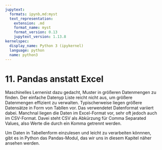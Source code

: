 ```yaml
---
jupytext:
  formats: ipynb,md:myst
  text_representation:
    extension: .md
    format_name: myst
    format_version: 0.13
    jupytext_version: 1.13.8
kernelspec:
  display_name: Python 3 (ipykernel)
  language: python
  name: python3
---
```


# 11. Pandas anstatt Excel

Maschinelles Lernenist dazu gedacht, Muster in größeren Datenmengen zu finden.
Der einfache Datenyp Liste reicht nicht aus, um größere Datenmengen effizient zu
verwalten. Typischerweise liegen größere Datensätze in Form von Tabllen vor. Das
verwendetet Datenformat variiert dabei. Manchnal liegen die Daten im
Excel-Format vor, sehr oft jedoch auch im CSV-Format. Davei steht CSV als
Abkürzung für Comma Separated Values, also Werte die durch ein Komma getrennt
werden.

Um Daten in Tabellenform einzulesen und leicht zu verarbeiten könnnen, gibt es
in Python das Pandas-Modul, das wir uns in diesem Kapitel näher ansehen werden.
